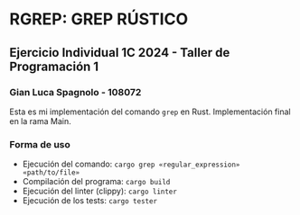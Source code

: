 # RGREP: GREP RÚSTICO

## Ejercicio Individual 1C 2024 - Taller de Programación 1

### Gian Luca Spagnolo - 108072

Esta es mi implementación del comando `grep` en Rust.
Implementación final en la rama Main.

### Forma de uso

- Ejecución del comando: `cargo grep «regular_expression» «path/to/file»`
- Compilación del programa: `cargo build`
- Ejecución del linter (clippy): `cargo linter`
- Ejecución de los tests: `cargo tester`
